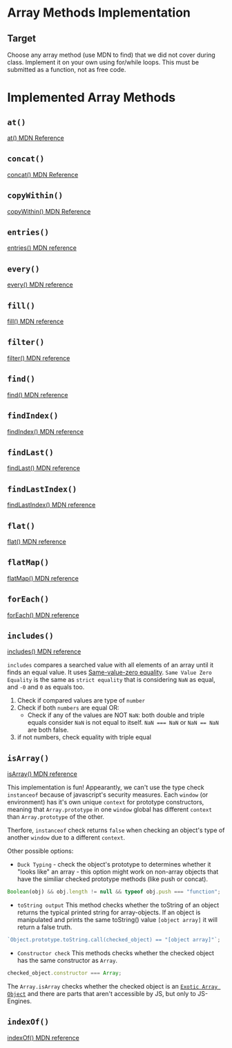 # Array Methods Implementation

## Target

Choose any array method (use MDN to find) that we did not cover during class. Implement it on your own using for/while loops. This must be submitted as a function, not as free code.

# Implemented Array Methods

## `at()`

[at() MDN Reference](https://developer.mozilla.org/en-US/docs/Web/JavaScript/Reference/Global_Objects/Array/at)

## `concat()`

[concat() MDN Reference](https://developer.mozilla.org/en-US/docs/Web/JavaScript/Reference/Global_Objects/Array/concat)

## `copyWithin()`

[copyWithin() MDN Reference](https://developer.mozilla.org/en-US/docs/Web/JavaScript/Reference/Global_Objects/Array/copyWithin)

## `entries()`

[entries() MDN reference](https://developer.mozilla.org/en-US/docs/Web/JavaScript/Reference/Global_Objects/Array/entries)

## `every()`

[every() MDN reference](https://developer.mozilla.org/en-US/docs/Web/JavaScript/Reference/Global_Objects/Array/every)

## `fill()`

[fill() MDN reference](https://developer.mozilla.org/en-US/docs/Web/JavaScript/Reference/Global_Objects/Array/fill)

## `filter()`

[filter() MDN reference](https://developer.mozilla.org/en-US/docs/Web/JavaScript/Reference/Global_Objects/Array/filter)

## `find()`

[find() MDN reference](https://developer.mozilla.org/en-US/docs/Web/JavaScript/Reference/Global_Objects/Array/find)

## `findIndex()`

[findIndex() MDN reference](https://developer.mozilla.org/en-US/docs/Web/JavaScript/Reference/Global_Objects/Array/find)

## `findLast()`

[findLast() MDN reference](https://developer.mozilla.org/en-US/docs/Web/JavaScript/Reference/Global_Objects/Array/findLast)

## `findLastIndex()`

[findLastIndex() MDN reference](https://developer.mozilla.org/en-US/docs/Web/JavaScript/Reference/Global_Objects/Array/findLastIndex)

## `flat()`

[flat() MDN reference](https://developer.mozilla.org/en-US/docs/Web/JavaScript/Reference/Global_Objects/Array/flat)

## `flatMap()`

[flatMap() MDN reference](https://developer.mozilla.org/en-US/docs/Web/JavaScript/Reference/Global_Objects/Array/flatMap)

## `forEach()`

[forEach() MDN reference](https://developer.mozilla.org/en-US/docs/Web/JavaScript/Reference/Global_Objects/Array/forEach)

## `includes()`

[includes() MDN reference](https://developer.mozilla.org/en-US/docs/Web/JavaScript/Reference/Global_Objects/Array/includes)

`includes` compares a searched value with all elements of an array until it finds an equal value.
It uses [Same-value-zero equality](https://developer.mozilla.org/en-US/docs/Web/JavaScript/Equality_comparisons_and_sameness#same-value-zero_equality).
`Same Value Zero Equality` is the same as `strict equality` that is considering `NaN` as equal, and `-0` and `0` as equals too.

1. Check if compared values are type of `number`
2. Check if both `numbers` are equal OR:
   - Check if any of the values are NOT `NaN`: both double and triple equals consider `NaN` is not equal to itself. `NaN === NaN` or `NaN == NaN` are both false.
3. if not numbers, check equality with triple equal

## `isArray()`

[isArray() MDN reference](https://developer.mozilla.org/en-US/docs/Web/JavaScript/Reference/Global_Objects/Array/isArray)

This implementation is fun!
Appearantly, we can't use the type check `instanceof` because of javascript's security measures.
Each `window` (or environment) has it's own unique `context` for prototype constructors, meaning that `Array.prototype` in one `window` global has different `context` than `Array.prototype` of the other.

Therfore, `instanceof` check returns `false` when checking an object's type of another `window` due to a different `context`.

Other possible options:

- `Duck Typing` - check the object's prototype to determines whether it "looks like" an array - this option might work on non-array objects that have the similiar checked prototype methods (like push or concat).

```js
Boolean(obj) && obj.length != null && typeof obj.push === "function";
```

- `toString output` This method checks whether the toString of an object returns the typical printed string for array-objects. If an object is manipulated and prints the same toString() value `[object array]` it will return a false truth.

```js
`Object.prototype.toString.call(checked_object) == "[object array]"`;
```

- `Constructor check` This methods checks whether the checked object has the same constructor as `Array`.

```js
checked_object.constructor === Array;
```

The `Array.isArray` checks whether the checked object is an [`Exotic Array Object`](https://262.ecma-international.org/12.0/#array-exotic-object) and there are parts that aren't accessible by JS, but only to JS-Engines.

## `indexOf()`

[indexOf() MDN reference](https://developer.mozilla.org/en-US/docs/Web/JavaScript/Reference/Global_Objects/Array/indexOf)
